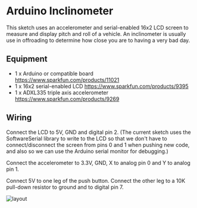 Arduino Inclinometer
====================

This sketch uses an accelerometer and serial-enabled 16x2 LCD screen to measure
and display pitch and roll of a vehicle. An inclinometer is usually use in
offroading to determine how close you are to having a very bad day.

Equipment
---------
* 1 x Arduino or compatible board https://www.sparkfun.com/products/11021
* 1 x 16x2 serial-enabled LCD https://www.sparkfun.com/products/9395
* 1 x ADXL335 triple axis accelerometer https://www.sparkfun.com/products/9269

Wiring
------
Connect the LCD to 5V, GND and digital pin 2. (The current sketch uses the
SoftwareSerial library to write to the LCD so that we don't have to
connect/disconnect the screen from pins 0 and 1 when pushing new code, and also
so we can use the Arduino serial monitor for debugging.)

Connect the accelerometer to 3.3V, GND, X to analog pin 0 and Y to analog pin 1.

Connect 5V to one leg of the push button. Connect the other leg to a 10K
pull-down resistor to ground and to digital pin 7.

![layout](https://cannikin.github.com/arduino_inclinometer/inclinometer-layout.png)
